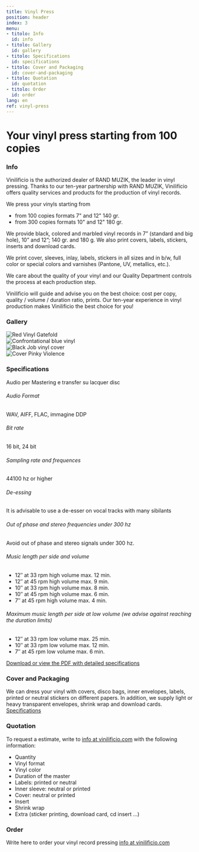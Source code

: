 ```yaml
---
title: Vinyl Press
position: header
index: 3
menu:
- titolo: Info
  id: info
- titolo: Gallery
  id: gallery
- titolo: Specifications
  id: specifications
- titolo: Cover and Packaging
  id: cover-and-packaging
- titolo: Quotation
  id: quotation
- titolo: Order
  id: order
lang: en
ref: vinyl-press
---
```


# Your vinyl press starting from 100 copies

### Info

Vinilificio is the authorized dealer of RAND MUZIK, the leader in vinyl pressing. Thanks to our ten-year partnership with RAND MUZIK, Vinilificio offers quality services and products for  the production of vinyl records. 

We press your vinyls starting from
* from 100 copies formats 7" and 12" 140 gr.
* from 300 copies formats 10" and 12" 180 gr.

We provide black, colored and marbled vinyl records in 7” (standard and big hole), 10” and 12”; 140 gr. and 180 g. We also print covers, labels, stickers, inserts and download cards.

We print cover, sleeves, inlay, labels, stickers in all sizes and in b/w, full color or special colors and varnishes (Pantone, UV, metallics, etc.).

We care about the quality of your vinyl and our Quality Department controls the process at each production step.

Vinilificio will guide and advise you on the best choice: cost per copy, quality / volume / duration ratio, prints. Our ten-year experience in vinyl production makes Vinilificio the best choice for you!


### Gallery
<div class="slideshow">
    <div>
        <img src="{{ site.baseurl }}/img/Cmon_Tigre.jpg" alt="Red Vinyl Gatefold">
    </div>
    <div>
        <img src="{{ site.baseurl }}/img/Confrontational.jpg" alt="Confrontational blue vinyl">
    </div>
    <div>
        <img src="{{ site.baseurl }}/img/blackjob01.jpg" alt="Black Job vinyl cover">
    </div>
    <div>
        <img src="{{ site.baseurl }}/img/Pinky_Violence.jpg" alt="Cover Pinky Violence">
    </div>
</div>


### Specifications
Audio per Mastering e transfer su lacquer disc

###### Audio Format

WAV, AIFF, FLAC, immagine DDP

###### Bit rate

16 bit, 24 bit

###### Sampling rate and frequences

44100 hz or higher

###### De-essing

It is advisable to use a de-esser on vocal tracks with many sibilants


###### Out of phase and stereo frequencies under 300 hz

Avoid out of phase and stereo signals under 300 hz.

###### Music length per side and volume 

* 12″ at 33 rpm high volume max. 12 min.
* 12″ at 45 rpm high volume max. 9 min.
* 10″ at 33 rpm high volume max. 8 min.
* 10″ at 45 rpm high volume max. 6 min.
* 7″ at 45 rpm high volume max. 4 min.

###### Maximum music length per side at low volume (we advise against reaching the duration limits)


* 12″ at 33 rpm low volume max. 25 min.
* 10″ at 33 rpm low volume max. 12 min.
* 7″ at 45 rpm low volume max. 6 min.


<a href="http://www.randmuzik.de/files/spezifikationen_audio_en_1.pdf" target="_blank">Download or view the PDF with detailed specifications</a>

### Cover and Packaging
We can dress your vinyl with covers, disco bags, inner envelopes, labels, printed or neutral stickers on different papers. In addition, we supply light or heavy transparent envelopes, shrink wrap and download cards.
[Specifications](/en/cover-packaging.md)

### Quotation
To request a estimate, write to <a href="mailto:info@vinilificio.com">info at vinilificio.com</a>  with the following information:

* Quantity
* Vinyl format
* Vinyl color
* Duration of the master
* Labels: printed or neutral
* Inner sleeve: neutral or printed
* Cover: neutral or printed
* Insert
* Shrink wrap
* Extra (sticker printing, download card, cd insert ...)

### Order
Write here to order your vinyl record pressing <a href="mailto:info@vinilificio.com">info at vinilificio.com</a>
